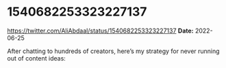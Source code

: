 # 1540682253323227137
https://twitter.com/AliAbdaal/status/1540682253323227137
**Date:** 2022-06-25

After chatting to hundreds of creators, here’s my strategy for never running out of content ideas:
